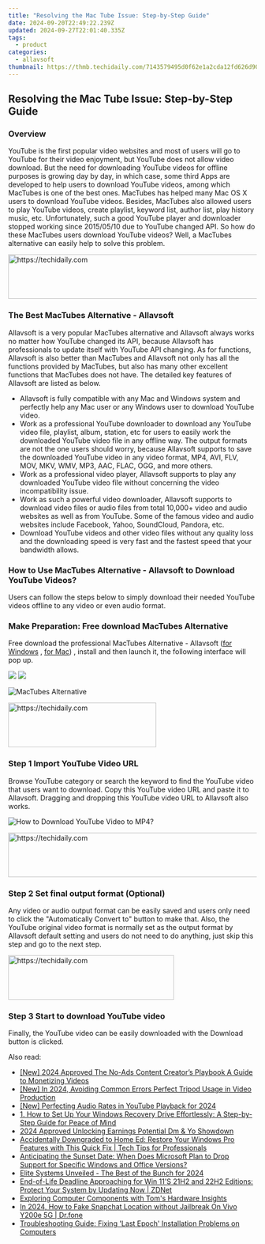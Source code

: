 ```yaml
---
title: "Resolving the Mac Tube Issue: Step-by-Step Guide"
date: 2024-09-20T22:49:22.239Z
updated: 2024-09-27T22:01:40.335Z
tags:
  - product
categories:
  - allavsoft
thumbnail: https://thmb.techidaily.com/7143579495d0f62e1a2cda12fd626d9036d87a576b32c356f772aa95549b6f82.jpg
---
```


## Resolving the Mac Tube Issue: Step-by-Step Guide

### Overview

YouTube is the first popular video websites and most of users will go to YouTube for their video enjoyment, but YouTube does not allow video download. But the need for downloading YouTube videos for offline purposes is growing day by day, in which case, some third Apps are developed to help users to download YouTube videos, among which MacTubes is one of the best ones. MacTubes has helped many Mac OS X users to download YouTube videos. Besides, MacTubes also allowed users to play YouTube videos, create playlist, keyword list, author list, play history music, etc. Unfortunately, such a good YouTube player and downloader stopped working since 2015/05/10 due to YouTube changed API. So how do these MacTubes users download YouTube videos? Well, a MacTubes alternative can easily help to solve this problem.

<!-- affiliate ads begin -->
<a href="https://ephamedtechinc.pxf.io/c/5597632/2137225/26400" target="_top" id="2137225">
  <img src="//a.impactradius-go.com/display-ad/26400-2137225" border="0" alt="https://techidaily.com" width="728" height="90"/>
</a>
<img height="0" width="0" src="https://ephamedtechinc.pxf.io/i/5597632/2137225/26400" style="position:absolute;visibility:hidden;" border="0" />
<!-- affiliate ads end -->

### The Best MacTubes Alternative - Allavsoft

Allavsoft is a very popular MacTubes alternative and Allavsoft always works no matter how YouTube changed its API, because Allavsoft has professionals to update itself with YouTube API changing. As for functions, Allavsoft is also better than MacTubes and Allavsoft not only has all the functions provided by MacTubes, but also has many other excellent functions that MacTubes does not have. The detailed key features of Allavsoft are listed as below.

* Allavsoft is fully compatible with any Mac and Windows system and perfectly help any Mac user or any Windows user to download YouTube video.
* Work as a professional YouTube downloader to download any YouTube video file, playlist, album, station, etc for users to easily work the downloaded YouTube video file in any offline way. The output formats are not the one users should worry, because Allavsoft supports to save the downloaded YouTube video in any video format, MP4, AVI, FLV, MOV, MKV, WMV, MP3, AAC, FLAC, OGG, and more others.
* Work as a professional video player, Allavsoft supports to play any downloaded YouTube video file without concerning the video incompatibility issue.
* Work as such a powerful video downloader, Allavsoft supports to download video files or audio files from total 10,000+ video and audio websites as well as from YouTube. Some of the famous video and audio websites include Facebook, Yahoo, SoundCloud, Pandora, etc.
* Download YouTube videos and other video files without any quality loss and the downloading speed is very fast and the fastest speed that your bandwidth allows.

### How to Use MacTubes Alternative - Allavsoft to Download YouTube Videos?

Users can follow the steps below to simply download their needed YouTube videos offline to any video or even audio format.

### Make Preparation: Free download MacTubes Alternative

Free download the professional MacTubes Alternative - Allavsoft ([for Windows](https://tools.techidaily.com/allavsoft/products/) , [for Mac](https://tools.techidaily.com/allavsoft/products/)) , install and then launch it, the following interface will pop up.

[![](https://www.allavsoft.com/how-to/../images/how-to/free-download-win.jpg)](https://tools.techidaily.com/allavsoft/products/) [![](https://www.allavsoft.com/how-to/../images/how-to/free-download-mac.jpg)](https://tools.techidaily.com/allavsoft/products/)

![MacTubes Alternative](https://www.allavsoft.com/how-to/../images/allavsoft/screen-shot-600.jpg)

<!-- affiliate ads begin -->
<a href="https://aligracehair.sjv.io/c/5597632/2135413/19272" target="_top" id="2135413">
  <img src="//a.impactradius-go.com/display-ad/19272-2135413" border="0" alt="https://techidaily.com" width="300" height="90"/>
</a>
<img height="0" width="0" src="https://aligracehair.sjv.io/i/5597632/2135413/19272" style="position:absolute;visibility:hidden;" border="0" />
<!-- affiliate ads end -->

### Step 1 Import YouTube Video URL

Browse YouTube category or search the keyword to find the YouTube video that users want to download. Copy this YouTube video URL and paste it to Allavsoft. Dragging and dropping this YouTube video URL to Allavsoft also works.

![How to Download YouTube Video to MP4?](https://www.allavsoft.com/how-to/../images/how-to/download-rtmp-video/download-rtmp-video.jpg)

<!-- affiliate ads begin -->
<a href="https://unicoeye.pxf.io/c/5597632/2134491/18498" target="_top" id="2134491">
  <img src="//a.impactradius-go.com/display-ad/18498-2134491" border="0" alt="https://techidaily.com" width="728" height="90"/>
</a>
<img height="0" width="0" src="https://unicoeye.pxf.io/i/5597632/2134491/18498" style="position:absolute;visibility:hidden;" border="0" />
<!-- affiliate ads end -->

### Step 2 Set final output format (Optional)

Any video or audio output format can be easily saved and users only need to click the "Automatically Convert to" button to make that. Also, the YouTube original video format is normally set as the output format by Allavsoft default setting and users do not need to do anything, just skip this step and go to the next step.

<!-- affiliate ads begin -->
<a href="https://aligracehair.sjv.io/c/5597632/2135358/19272" target="_top" id="2135358">
  <img src="//a.impactradius-go.com/display-ad/19272-2135358" border="0" alt="https://techidaily.com" width="336" height="90"/>
</a>
<img height="0" width="0" src="https://aligracehair.sjv.io/i/5597632/2135358/19272" style="position:absolute;visibility:hidden;" border="0" />
<!-- affiliate ads end -->

### Step 3 Start to download YouTube video

Finally, the YouTube video can be easily downloaded with the Download button is clicked.

<ins class="adsbygoogle"
     style="display:block"
     data-ad-format="autorelaxed"
     data-ad-client="ca-pub-7571918770474297"
     data-ad-slot="1223367746"></ins>

<ins class="adsbygoogle"
     style="display:block"
     data-ad-client="ca-pub-7571918770474297"
     data-ad-slot="8358498916"
     data-ad-format="auto"
     data-full-width-responsive="true"></ins>

<span class="atpl-alsoreadstyle">Also read:</span>
<div><ul>
<li><a href="https://youtube-lab.techidaily.com/024-approved-the-no-ads-content-creators-playbook-a-guide-to-monetizing-videos/"><u>[New] 2024 Approved The No-Ads Content Creator’s Playbook A Guide to Monetizing Videos</u></a></li>
<li><a href="https://facebook-record-videos.techidaily.com/new-in-2024-avoiding-common-errors-perfect-tripod-usage-in-video-production/"><u>[New] In 2024, Avoiding Common Errors Perfect Tripod Usage in Video Production</u></a></li>
<li><a href="https://youtube-tips.techidaily.com/erfecting-audio-rates-in-youtube-playback-for-2024/"><u>[New] Perfecting Audio Rates in YouTube Playback for 2024</u></a></li>
<li><a href="https://win-extraordinary.techidaily.com/1-how-to-set-up-your-windows-recovery-drive-effortlessly-a-step-by-step-guide-for-peace-of-mind/"><u>1. How to Set Up Your Windows Recovery Drive Effortlessly: A Step-by-Step Guide for Peace of Mind</u></a></li>
<li><a href="https://youtube-docs.techidaily.com/approved-unlocking-earnings-potential-dm-and-yo-showdown/"><u>2024 Approved Unlocking Earnings Potential Dm & Yo Showdown</u></a></li>
<li><a href="https://win-extraordinary.techidaily.com/accidentally-downgraded-to-home-ed-restore-your-windows-pro-features-with-this-quick-fix-tech-tips-for-professionals/"><u>Accidentally Downgraded to Home Ed: Restore Your Windows Pro Features with This Quick Fix | Tech Tips for Professionals</u></a></li>
<li><a href="https://win-extraordinary.techidaily.com/anticipating-the-sunset-date-when-does-microsoft-plan-to-drop-support-for-specific-windows-and-office-versions/"><u>Anticipating the Sunset Date: When Does Microsoft Plan to Drop Support for Specific Windows and Office Versions?</u></a></li>
<li><a href="https://fox-boxes.techidaily.com/elite-systems-unveiled-the-best-of-the-bunch-for-2024/"><u>Elite Systems Unveiled - The Best of the Bunch for 2024</u></a></li>
<li><a href="https://win-extraordinary.techidaily.com/end-of-life-deadline-approaching-for-win-11s-21h2-and-22h2-editions-protect-your-system-by-updating-now-zdnet/"><u>End-of-Life Deadline Approaching for Win 11'S 21H2 and 22H2 Editions: Protect Your System by Updating Now | ZDNet</u></a></li>
<li><a href="https://ai-topics.techidaily.com/exploring-computer-components-with-toms-hardware-insights/"><u>Exploring Computer Components with Tom's Hardware Insights</u></a></li>
<li><a href="https://review-topics.techidaily.com/in-2024-how-to-fake-snapchat-location-without-jailbreak-on-vivo-y200e-5g-drfone-by-drfone-virtual-android/"><u>In 2024, How to Fake Snapchat Location without Jailbreak On Vivo Y200e 5G | Dr.fone</u></a></li>
<li><a href="https://program-issues.techidaily.com/troubleshooting-guide-fixing-last-epoch-installation-problems-on-computers/"><u>Troubleshooting Guide: Fixing 'Last Epoch' Installation Problems on Computers</u></a></li>
</ul></div>

